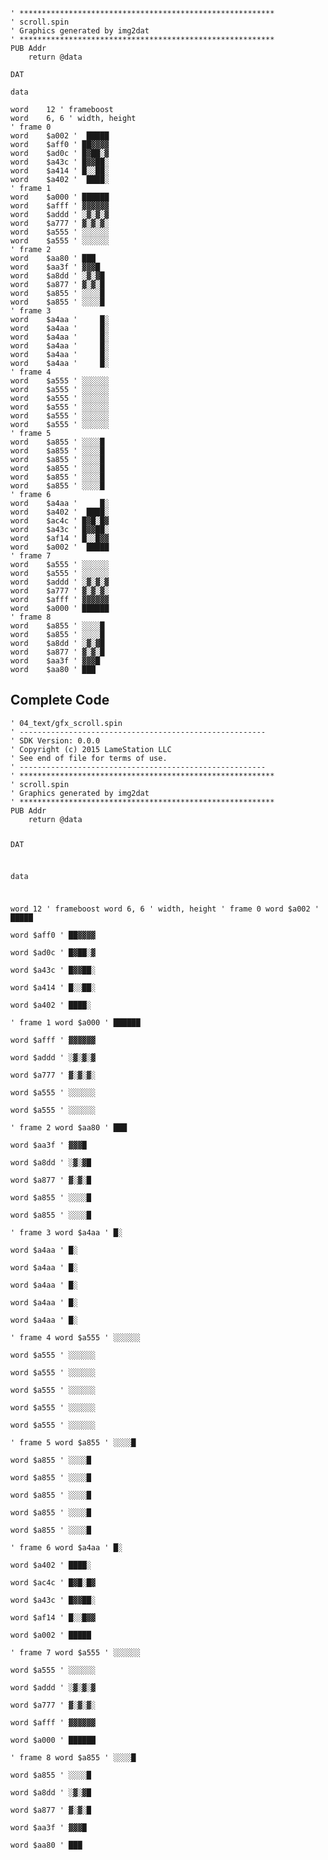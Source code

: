<pre><code>&#39; *********************************************************
&#39; scroll.spin
&#39; Graphics generated by img2dat
&#39; *********************************************************
PUB Addr
    return @data

DAT

data

word    12 &#39; frameboost
word    6, 6 &#39; width, height
&#39; frame 0
word    $a002 &#39;  █████  
word    $aff0 &#39; ██▓▓▓▓  
word    $ad0c &#39; █▓██░▓  
word    $a43c &#39; █▓▓██░  
word    $a414 &#39; █░░██░  
word    $a402 &#39;  ████░  
&#39; frame 1
word    $a000 &#39; ██████  
word    $afff &#39; ▓▓▓▓▓▓  
word    $addd &#39; ░▓░▓░▓  
word    $a777 &#39; ▓░▓░▓░  
word    $a555 &#39; ░░░░░░  
word    $a555 &#39; ░░░░░░  
&#39; frame 2
word    $aa80 &#39; ███     
word    $aa3f &#39; ▓▓▓█    
word    $a8dd &#39; ░▓░▓█   
word    $a877 &#39; ▓░▓░█   
word    $a855 &#39; ░░░░█   
word    $a855 &#39; ░░░░█   
&#39; frame 3
word    $a4aa &#39;     █░  
word    $a4aa &#39;     █░  
word    $a4aa &#39;     █░  
word    $a4aa &#39;     █░  
word    $a4aa &#39;     █░  
word    $a4aa &#39;     █░  
&#39; frame 4
word    $a555 &#39; ░░░░░░  
word    $a555 &#39; ░░░░░░  
word    $a555 &#39; ░░░░░░  
word    $a555 &#39; ░░░░░░  
word    $a555 &#39; ░░░░░░  
word    $a555 &#39; ░░░░░░  
&#39; frame 5
word    $a855 &#39; ░░░░█   
word    $a855 &#39; ░░░░█   
word    $a855 &#39; ░░░░█   
word    $a855 &#39; ░░░░█   
word    $a855 &#39; ░░░░█   
word    $a855 &#39; ░░░░█   
&#39; frame 6
word    $a4aa &#39;     █░  
word    $a402 &#39;  ████░  
word    $ac4c &#39; █▓█░█▓  
word    $a43c &#39; █▓▓██░  
word    $af14 &#39; █░░█▓▓  
word    $a002 &#39;  █████  
&#39; frame 7
word    $a555 &#39; ░░░░░░  
word    $a555 &#39; ░░░░░░  
word    $addd &#39; ░▓░▓░▓  
word    $a777 &#39; ▓░▓░▓░  
word    $afff &#39; ▓▓▓▓▓▓  
word    $a000 &#39; ██████  
&#39; frame 8
word    $a855 &#39; ░░░░█   
word    $a855 &#39; ░░░░█   
word    $a8dd &#39; ░▓░▓█   
word    $a877 &#39; ▓░▓░█   
word    $aa3f &#39; ▓▓▓█    
word    $aa80 &#39; ███     
</code></pre>
<h2 id="complete-code">Complete Code</h2>
<pre><code>&#39; 04_text/gfx_scroll.spin
&#39; -------------------------------------------------------
&#39; SDK Version: 0.0.0
&#39; Copyright (c) 2015 LameStation LLC
&#39; See end of file for terms of use.
&#39; -------------------------------------------------------
&#39; *********************************************************
&#39; scroll.spin
&#39; Graphics generated by img2dat
&#39; *********************************************************
PUB Addr
    return @data

DAT

data

word    12 &#39; frameboost
word    6, 6 &#39; width, height
&#39; frame 0
word    $a002 &#39;  █████  
word    $aff0 &#39; ██▓▓▓▓  
word    $ad0c &#39; █▓██░▓  
word    $a43c &#39; █▓▓██░  
word    $a414 &#39; █░░██░  
word    $a402 &#39;  ████░  
&#39; frame 1
word    $a000 &#39; ██████  
word    $afff &#39; ▓▓▓▓▓▓  
word    $addd &#39; ░▓░▓░▓  
word    $a777 &#39; ▓░▓░▓░  
word    $a555 &#39; ░░░░░░  
word    $a555 &#39; ░░░░░░  
&#39; frame 2
word    $aa80 &#39; ███     
word    $aa3f &#39; ▓▓▓█    
word    $a8dd &#39; ░▓░▓█   
word    $a877 &#39; ▓░▓░█   
word    $a855 &#39; ░░░░█   
word    $a855 &#39; ░░░░█   
&#39; frame 3
word    $a4aa &#39;     █░  
word    $a4aa &#39;     █░  
word    $a4aa &#39;     █░  
word    $a4aa &#39;     █░  
word    $a4aa &#39;     █░  
word    $a4aa &#39;     █░  
&#39; frame 4
word    $a555 &#39; ░░░░░░  
word    $a555 &#39; ░░░░░░  
word    $a555 &#39; ░░░░░░  
word    $a555 &#39; ░░░░░░  
word    $a555 &#39; ░░░░░░  
word    $a555 &#39; ░░░░░░  
&#39; frame 5
word    $a855 &#39; ░░░░█   
word    $a855 &#39; ░░░░█   
word    $a855 &#39; ░░░░█   
word    $a855 &#39; ░░░░█   
word    $a855 &#39; ░░░░█   
word    $a855 &#39; ░░░░█   
&#39; frame 6
word    $a4aa &#39;     █░  
word    $a402 &#39;  ████░  
word    $ac4c &#39; █▓█░█▓  
word    $a43c &#39; █▓▓██░  
word    $af14 &#39; █░░█▓▓  
word    $a002 &#39;  █████  
&#39; frame 7
word    $a555 &#39; ░░░░░░  
word    $a555 &#39; ░░░░░░  
word    $addd &#39; ░▓░▓░▓  
word    $a777 &#39; ▓░▓░▓░  
word    $afff &#39; ▓▓▓▓▓▓  
word    $a000 &#39; ██████  
&#39; frame 8
word    $a855 &#39; ░░░░█   
word    $a855 &#39; ░░░░█   
word    $a8dd &#39; ░▓░▓█   
word    $a877 &#39; ▓░▓░█   
word    $aa3f &#39; ▓▓▓█    
word    $aa80 &#39; ███     


</code></pre>

